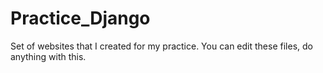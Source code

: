 Practice_Django
===============

Set of websites that I created for my practice.
You can edit these files, do anything with this.
